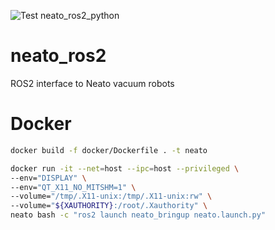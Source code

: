 ![Test neato_ros2_python](https://github.com/LoyVanBeek/neato_ros2/workflows/Test%20neato_ros2_python/badge.svg)

# neato_ros2
ROS2 interface to Neato vacuum robots

# Docker
```bash
docker build -f docker/Dockerfile . -t neato

docker run -it --net=host --ipc=host --privileged \
--env="DISPLAY" \
--env="QT_X11_NO_MITSHM=1" \
--volume="/tmp/.X11-unix:/tmp/.X11-unix:rw" \
--volume="${XAUTHORITY}:/root/.Xauthority" \
neato bash -c "ros2 launch neato_bringup neato.launch.py"
```